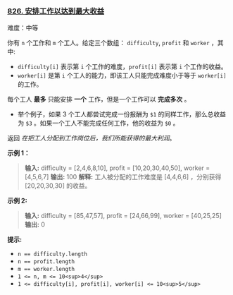 ### [826\. 安排工作以达到最大收益](https://leetcode.cn/problems/most-profit-assigning-work/)

难度：中等

你有 `n` 个工作和 `m` 个工人。给定三个数组： `difficulty`, `profit` 和 `worker` ，其中:

- `difficulty[i]` 表示第 `i` 个工作的难度，`profit[i]` 表示第 `i` 个工作的收益。
- `worker[i]` 是第 `i` 个工人的能力，即该工人只能完成难度小于等于 `worker[i]` 的工作。

每个工人 **最多** 只能安排 **一个** 工作，但是一个工作可以 **完成多次** 。

- 举个例子，如果 3 个工人都尝试完成一份报酬为 `$1` 的同样工作，那么总收益为 `$3` 。如果一个工人不能完成任何工作，他的收益为 `$0` 。

返回 _在把工人分配到工作岗位后，我们所能获得的最大利润_。

**示例 1：**

> **输入:** difficulty = [2,4,6,8,10], profit = [10,20,30,40,50], worker = [4,5,6,7]
> **输出:** 100 
> **解释:** 工人被分配的工作难度是 [4,4,6,6] ，分别获得 [20,20,30,30] 的收益。

**示例 2:**

> **输入:** difficulty = [85,47,57], profit = [24,66,99], worker = [40,25,25]
> **输出:** 0

**提示:**

- `n == difficulty.length`
- `n == profit.length`
- `m == worker.length`
- `1 <= n, m <= 10<sup>4</sup>`
- `1 <= difficulty[i], profit[i], worker[i] <= 10<sup>5</sup>`

